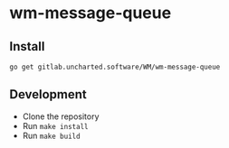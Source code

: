 # wm-message-queue

## Install
```console
go get gitlab.uncharted.software/WM/wm-message-queue
```

## Development
- Clone the repository
- Run `make install`
- Run `make build`

